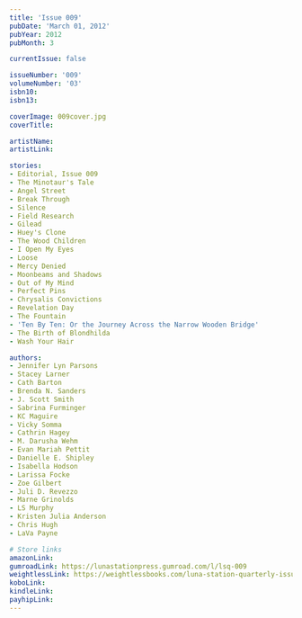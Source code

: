 ```yaml
---
title: 'Issue 009'
pubDate: 'March 01, 2012'
pubYear: 2012
pubMonth: 3

currentIssue: false

issueNumber: '009'
volumeNumber: '03'
isbn10: 
isbn13: 

coverImage: 009cover.jpg
coverTitle: 

artistName: 
artistLink: 

stories:
- Editorial, Issue 009
- The Minotaur's Tale
- Angel Street
- Break Through
- Silence
- Field Research
- Gilead
- Huey's Clone
- The Wood Children
- I Open My Eyes
- Loose
- Mercy Denied
- Moonbeams and Shadows
- Out of My Mind
- Perfect Pins
- Chrysalis Convictions
- Revelation Day
- The Fountain
- 'Ten By Ten: Or the Journey Across the Narrow Wooden Bridge'
- The Birth of Blondhilda
- Wash Your Hair

authors:
- Jennifer Lyn Parsons
- Stacey Larner
- Cath Barton
- Brenda N. Sanders
- J. Scott Smith
- Sabrina Furminger
- KC Maguire
- Vicky Somma
- Cathrin Hagey
- M. Darusha Wehm
- Evan Mariah Pettit
- Danielle E. Shipley
- Isabella Hodson
- Larissa Focke
- Zoe Gilbert
- Juli D. Revezzo
- Marne Grinolds
- LS Murphy
- Kristen Julia Anderson
- Chris Hugh
- LaVa Payne

# Store links
amazonLink: 
gumroadLink: https://lunastationpress.gumroad.com/l/lsq-009
weightlessLink: https://weightlessbooks.com/luna-station-quarterly-issue-009/
koboLink: 
kindleLink: 
payhipLink: 
---
```

